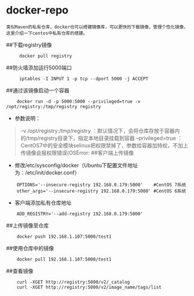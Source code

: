 # docker-repo

```$xslt
类似Maven的私有仓库，docker也可以搭建镜像库，可以更快的下载镜像，管理个性化镜像，这里介绍一下centos中私有仓库的搭建。
```
##下载registry镜像
```
     docker pull registry
```

##防火墙添加运行5000端口
```
     iptables -I INPUT 1 -p tcp --dport 5000 -j ACCEPT
```

##通过该镜像启动一个容器
```
    docker run -d -p 5000:5000 --privileged=true -v /opt/registry:/tmp/registry registry 
```
- 参数说明： 
> -v /opt/registry:/tmp/registry  ：默认情况下，会将仓库存放于容器内的/tmp/registry目录下，指定本地目录挂载到容器 
–privileged=true ：CentOS7中的安全模块selinux把权限禁掉了，参数给容器加特权，不加上传镜像会报权限错误(OSError:
##客户端上传镜像
- 修改/etc/sysconfig/docker（Ubuntu下配置文件地址为：/etc/init/docker.conf）
```
    OPTIONS='--insecure-registry 192.168.0.179:5000'    #CentOS 7系统
    other_args='--insecure-registry 192.168.0.179:5000' #CentOS 6系统
```
- 客户端添加私有仓库地址
```
    ADD_REGISTRY='--add-registry 192.168.0.179:5000'
```
##上传镜像至仓库
```
    docker push 192.168.1.107:5000/test1
```
##使用仓库中的镜像
```
    docker pull 192.168.1.107:5000/test1
```
##查看镜像
```
    curl -XGET http://registry:5000/v2/_catalog
    curl -XGET http://registry:5000/v2/image_name/tags/list
```



 